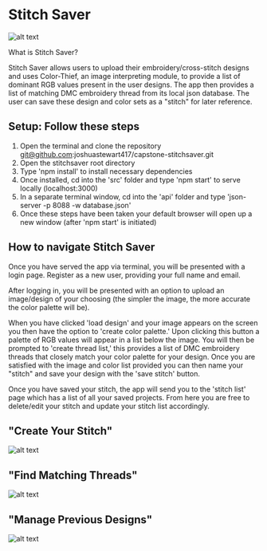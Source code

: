 # Stitch Saver

![alt text](https://res.cloudinary.com/dcxvvavft/image/upload/v1645729817/Stitch_Home_ataiii.png)

What is Stitch Saver?

Stitch Saver allows users to upload their embroidery/cross-stitch designs and uses Color-Thief, an image interpreting module, to provide a list of dominant RGB values present in the user designs. The app then provides a list of matching DMC embroidery thread from its local json database. The user can save these design and color sets as a "stitch" for later reference.

## Setup: Follow these steps
1. Open the terminal and clone the repository git@github.com:joshuastewart417/capstone-stitchsaver.git
2. Open the stitchsaver root directory
3. Type 'npm install' to install necessary dependencies
4. Once installed, cd into the 'src' folder and type 'npm start' to serve locally (localhost:3000)
5. In a separate terminal window, cd into the 'api' folder and type 'json-server -p 8088 -w database.json'
6. Once these steps have been taken your default browser will open up a new window (after 'npm start' is initiated)

## How to navigate Stitch Saver
Once you have served the app via terminal, you will be presented with a login page. Register as a new user, providing your full name and email.

After logging in, you will be presented with an option to upload an image/design of your choosing (the simpler the image, the more accurate the color palette will be).

When you have clicked 'load design' and your image appears on the screen you then have the option to 'create color palette.' Upon clicking this button a palette of RGB values will appear in a list below the image. You will then be prompted to 'create thread list,' this provides a list of DMC embroidery threads that closely match your color palette for your design. Once you are satisfied with the image and color list provided you can then name your "stitch" and save your design with the 'save stitch' button.

Once you have saved your stitch, the app will send you to the 'stitch list' page which has a list of all your saved projects. From here you are free to delete/edit your stitch and update your stitch list accordingly.

## "Create Your Stitch"
![alt text](https://res.cloudinary.com/dcxvvavft/image/upload/v1646946187/Create_Stitch_ffwpea.png)

## "Find Matching Threads"
![alt text](https://res.cloudinary.com/dcxvvavft/image/upload/v1646946175/Stitch_Thread_nspztf.png)

## "Manage Previous Designs"
![alt text](https://res.cloudinary.com/dcxvvavft/image/upload/v1646946125/Stitch_List_pwxoy3.png)


